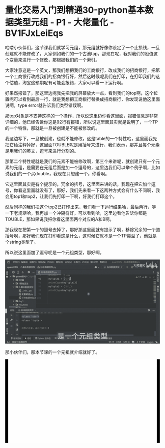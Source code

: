 # 量化交易入门到精通30-python基本数据类型元组 - P1 - 大佬量化 - BV1FJxLeiEqs

哈喽小伙伴们，这节课我们就学习元组，那元组就好像你设定了一个止损线，一旦创建就不能修改了，人家例如我们的一个古池tap，那现在呢，我对我们的股值这个变量来进行一个修改，那根据我们的一个索引。

大家注意这是一个英文，那我们想把我们的工商银行，改成我们的招商银行，把第一个工商银行改成我们的招商银行好，然后这时候呢我们在打印，在打印我们的这个估值，淘宝这预期呢有可能会报错，大家可以看一下运行啊。

好果然报错了，那这里边呢我先把我的屏幕放大一点，看到我们的top啊，这个位置呢可以看到最后一行，就是我想把工商银行替换成招商银行，你发现说他这里面说啊，type error就告诉我们类型错误啊。

那top对象是不支持这样的一个操作，所以说这里边你看这里面，报错信息是非常详细的，他已经告诉你这是92行有报错，所以说这里面其实就是说明了，一个TP的一个特性，那就是一旦被创建是不能被修改的。

我这边写下，一旦被创建，也就不能修改，这是table的一个特性哈，这里面我先把它给注释掉好，这里面TOUBLE呢是用括号来进行，我们表示，那并且每个元素是用我们的英文，逗号来进行分割的。

那第二个特性呢就是我们的元素不能被修改啊，第三个来讲呢，就创建只有一个元素的元组，是需要在元组后面是加一个逗号的，这里边我们可以举个例子啊，比如说我们的一个买double，我现在只想建一个，你看啊。

它这里面其实是有个提示的，冗余的括号，这里面来讲的话，我现在把它加个逗号，你看这里面就没有了，那好，我们先来看一下这两种方式会有什么不同啊，我会用top1和top2，让我们先打印一下啊，好我们打印这个。

然后同样的我们把这个top2已打印出来，我们看一下运行结果哈，最后两行，等一下老规矩哈，我再加一个冲隔符好，可以看到哈，这里边看他告诉你都是TOUBLE，那如果说我把你看这里面两个对应的A和B啊。

那我现在把第一个的逗号去掉了，那好那这里面就有提示了啊，移除冗余的一个圆括号啊，那好我们现在打印看这是什么，这时候它就不是一个TP类型了，他就是个string类型了。

所以说这里面加了逗号呢是一个元组类型，那好啊。

![](img/1b6a67feeacc61e59466f0b33e6a0a1e_1.png)

那小伙伴们，那本节课的一个元祖就介绍就好了。

![](img/1b6a67feeacc61e59466f0b33e6a0a1e_3.png)